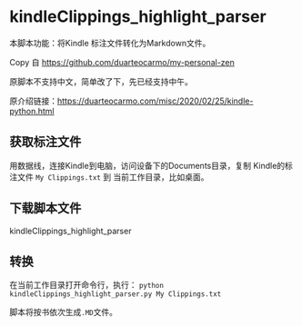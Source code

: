# kindleClippings_highlight_parser

本脚本功能：将Kindle 标注文件转化为Markdown文件。

Copy 自 https://github.com/duarteocarmo/my-personal-zen

原脚本不支持中文，简单改了下，先已经支持中午。

原介绍链接：https://duarteocarmo.com/misc/2020/02/25/kindle-python.html

## 获取标注文件
用数据线，连接Kindle到电脑，访问设备下的Documents目录，复制 Kindle的标注文件 `My Clippings.txt` 到 当前工作目录，比如桌面。

## 下载脚本文件

kindleClippings_highlight_parser

## 转换

在当前工作目录打开命令行，执行：
`python kindleClippings_highlight_parser.py My Clippings.txt`

脚本将按书依次生成`.MD`文件。
